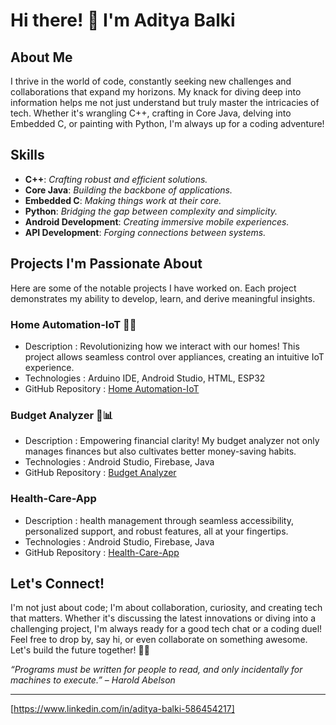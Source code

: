 <!--
**akbalki2108/akbalki2108** is a ✨ _special_ ✨ repository because its `README.md` (this file) appears on your GitHub profile.

Here are some ideas to get you started:

- 🔭 I’m currently working on ...
- 🌱 I’m currently learning ...
- 👯 I’m looking to collaborate on ...
- 🤔 I’m looking for help with ...
- 💬 Ask me about ...
- 📫 How to reach me: ...
- 😄 Pronouns: ...
- ⚡ Fun fact: ...
-->

# Hi there! 👋 I'm Aditya Balki

## About Me
I thrive in the world of code, constantly seeking new challenges and collaborations that expand my horizons. My knack for diving deep into information helps me not just understand but truly master the intricacies of tech. Whether it's wrangling C++, crafting in Core Java, delving into Embedded C, or painting with Python, I'm always up for a coding adventure!

## Skills
- **C++**: *Crafting robust and efficient solutions.*
- **Core Java**: *Building the backbone of applications.*
- **Embedded C**: *Making things work at their core.*
- **Python**: *Bridging the gap between complexity and simplicity.*
- **Android Development**: *Creating immersive mobile experiences.*
- **API Development**: *Forging connections between systems.*

## Projects I'm Passionate About
Here are some of the notable projects I have worked on. Each project demonstrates my ability to develop, learn, and derive meaningful insights.

### Home Automation-IoT 🏡💡

- Description : Revolutionizing how we interact with our homes! This project allows seamless control over appliances, creating an intuitive IoT experience.
- Technologies : Arduino IDE, Android Studio, HTML, ESP32
- GitHub Repository : [Home Automation-IoT](https://github.com/akbalki2108/Home-Automation-IoT)

### Budget Analyzer 💸📊
- Description : Empowering financial clarity! My budget analyzer not only manages finances but also cultivates better money-saving habits.
- Technologies : Android Studio, Firebase, Java
- GitHub Repository : [Budget Analyzer](https://github.com/akbalki2108/Budget-Analyser)

### Health-Care-App
- Description : health management through seamless accessibility, personalized support, and robust features, all at your fingertips.
- Technologies : Android Studio, Firebase, Java
- GitHub Repository : [Health-Care-App](https://github.com/akbalki2108/Health-Care-App)


## Let's Connect!
I'm not just about code; I'm about collaboration, curiosity, and creating tech that matters. Whether it's discussing the latest innovations or diving into a challenging project, I'm always ready for a good tech chat or a coding duel! Feel free to drop by, say hi, or even collaborate on something awesome. Let's build the future together! 🚀✨

*“Programs must be written for people to read, and only incidentally for machines to execute.”* – *Harold Abelson*

---

[https://www.linkedin.com/in/aditya-balki-586454217]
